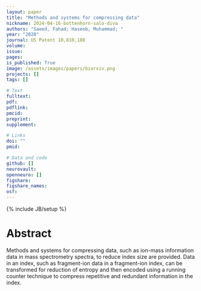 ```yaml
---
layout: paper
title: "Methods and systems for compressing data"
nickname: 2024-04-16-bottenhorn-salo-diva
authors: "Saeed, Fahad; Haseeb, Muhammad; "
year: "2020"
journal: US Patent 10,810,180
volume: 
issue:
pages: 
is_published: True
image: /assets/images/papers/biorxiv.png
projects: []
tags: []

# Text
fulltext:
pdf:
pdflink:
pmcid:
preprint: 
supplement:

# Links
doi: ""
pmid:

# Data and code
github: []
neurovault:
openneuro: []
figshare:
figshare_names:
osf:
---
```

{% include JB/setup %}

# Abstract

Methods and systems for compressing data, such as ion-mass information data in mass spectrometry spectra, to reduce index size are provided. Data in an index, such as fragment-ion data in a fragment-ion index, can be transformed for reduction of entropy and then encoded using a running counter technique to compress repetitive and redundant information in the index.
